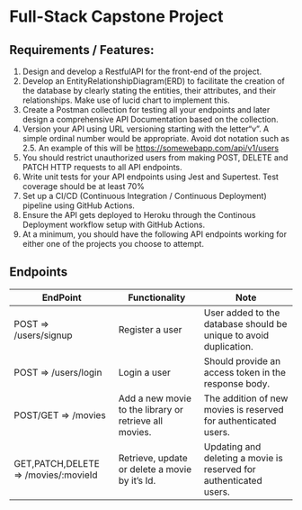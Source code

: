 # Full-Stack Capstone Project

## Requirements / Features:
1. Design and develop a RestfulAPI for the front-end of the project.
2. Develop an EntityRelationshipDiagram(ERD) to facilitate the creation of the database by clearly stating the entities, their attributes, and their relationships. Make use of lucid chart to implement this.
3. Create a Postman collection for testing all your endpoints and later design a comprehensive API Documentation based on the collection.
4. Version your API using URL versioning starting with the letter“v”. A simple ordinal number would be appropriate. Avoid dot notation such as 2.5. An example of this will be https://somewebapp.com/api/v1/users
5. You should restrict unauthorized users from making POST, DELETE and PATCH HTTP requests to all API endpoints.
6. Write unit tests for your API endpoints using Jest and Supertest. Test coverage should be at least 70%
7. Set up a CI/CD (Continuous Integration / Continuous Deployment) pipeline using GitHub Actions.
8. Ensure the API gets deployed to Heroku through the Continous Deployment workflow setup with GitHub Actions.
9. At a minimum, you should have the following API endpoints working for either one of the projects you choose to attempt.

## Endpoints 
<!-- Tables -->
| EndPoint     | Functionality          | Note |
| ------------ | -------------- | -------------- |
| POST => /users/signup     | Register a user | User added to the database should be unique to avoid duplication. |
| POST => /users/login     | Login a user | Should provide an access token in the response body. |
| POST/GET => /movies     | Add a new movie to the library or retrieve all movies. | The addition of new movies is reserved for authenticated users. |
| GET,PATCH,DELETE => /movies/:movieId     | Retrieve, update or delete a movie by it’s Id. | Updating and deleting a movie is reserved for authenticated users. |